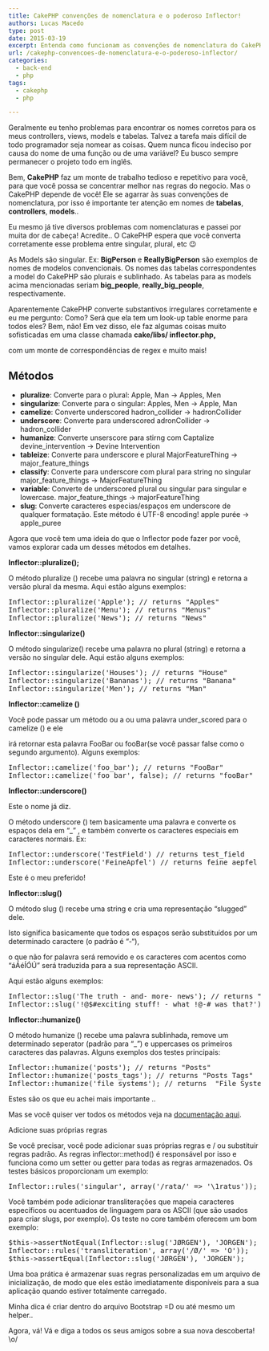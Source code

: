 ```yaml
---
title: CakePHP convenções de nomenclatura e o poderoso Inflector!
authors: Lucas Macedo
type: post
date: 2015-03-19
excerpt: Entenda como funcionam as convenções de nomenclatura do CakePHP.
url: /cakephp-convencoes-de-nomenclatura-e-o-poderoso-inflector/
categories:
  - back-end
  - php
tags:
  - cakephp
  - php

---
```

Geralmente eu tenho problemas para encontrar os nomes corretos para os meus controllers, views, models e tabelas. Talvez a tarefa mais difícil de todo programador seja nomear as coisas. Quem nunca ficou indeciso por causa do nome de uma função ou de uma variável? Eu busco sempre permanecer o projeto todo em inglês.

Bem, **CakePHP** faz um monte de trabalho tedioso e repetitivo para você, para que você possa se concentrar melhor nas regras do negocio. Mas o CakePHP depende de você! Ele se agarrar às suas convenções de nomenclatura, por isso é importante ter atenção em nomes de **tabelas**, **controllers**, **models**..

Eu mesmo já tive diversos problemas com nomenclaturas e passei por muita dor de cabeça! Acredite.. O CakePHP espera que você converta corretamente esse problema entre singular, plural, etc 😉

As Models são singular. Ex: **BigPerson** e **ReallyBigPerson** são exemplos de nomes de modelos convencionais. Os nomes das tabelas correspondentes a model do CakePHP são plurais e sublinhado. As tabelas para as models acima mencionadas seriam **big_people**, **really\_big\_people**, respectivamente.

Aparentemente CakePHP converte substantivos irregulares corretamente e eu me pergunto: Como? Será que ela tem um look-up table enorme para todos eles? Bem, não! Em vez disso, ele faz algumas coisas muito sofisticadas em uma classe chamada **cake/libs/ inflector.php,**
  
com um monte de correspondências de regex e muito mais!

## Métodos

  * **pluralize**: Converte para o plural: Apple, Man → Apples, Men
  * **singularize**: Converte para o singular: Apples, Men → Apple, Man
  * **camelize**: Converte underscored hadron_collider → hadronCollider
  * **underscore**: Converte para underscored adronCollider → hadron_collider
  * **humanize**: Converte unserscore para stirng com Captalize devine_intervention → Devine Intervention
  * **tableize**: Converte para underscore e plural MajorFeatureThing → major\_feature\_things
  * **classify**: Converte para underscore com plural para string no singular major\_feature\_things → MajorFeatureThing
  * **variable**: Converte de underscored plural ou singular para singular e lowercase. major\_feature\_things → majorFeatureThing
  * **slug**: Converte caracteres especias/espaços em underscore de qualquer formatação. Este método é UTF-8 encoding! apple purée → apple_puree

Agora que você tem uma ideia do que o Inflector pode fazer por você, vamos explorar cada um desses métodos em detalhes.

**Inflector::pluralize();**
  
O método pluralize () recebe uma palavra no singular (string) e retorna a versão plural da mesma. Aqui estão alguns exemplos:

<pre class="lang-php">Inflector::pluralize('Apple'); // returns "Apples"
Inflector::pluralize('Menu'); // returns "Menus"
Inflector::pluralize('News'); // returns "News"</pre>

**Inflector::singularize()**
  
O método singularize() recebe uma palavra no plural (string) e retorna a versão no singular dele. Aqui estão alguns exemplos:

<pre class="lang-php">Inflector::singularize('Houses'); // returns "House"
Inflector::singularize('Bananas'); // returns "Banana"
Inflector::singularize('Men'); // returns "Man"</pre>

**Inflector::camelize ()** 

Você pode passar um método ou a ou uma palavra under_scored para o camelize () e ele
  
irá retornar esta palavra FooBar ou fooBar(se você passar false como o segundo argumento). Alguns exemplos:

<pre class="lang-php">Inflector::camelize('foo_bar'); // returns "FooBar" 
Inflector::camelize('foo_bar', false); // returns "fooBar"
</pre>

**Inflector::underscore()**
  
Este o nome já diz.
  
O método underscore () tem basicamente uma palavra e converte os espaços dela em &#8220;_&#8221; , e também converte os caracteres especiais em caracteres normais. Ex:

<pre class="lang-php">Inflector::underscore('TestField') // returns test_field
Inflector::underscore('FeineApfel') // returns feine_aepfel
</pre>

Este é o meu preferido!

**Inflector::slug()**

O método slug () recebe uma string e cria uma representação &#8220;slugged&#8221; dele.
  
Isto significa basicamente que todos os espaços serão substituídos por um determinado caractere (o padrão é &#8220;-&#8220;),
  
o que não for palavra será removido e os caracteres com acentos como &#8220;áÁéÍÓÚ&#8221; será traduzida para a sua representação ASCII.
  
Aqui estão alguns exemplos:

<pre class="lang-php">Inflector::slug('The truth - and- more- news'); // returns "the-truth-and-more-news"
Inflector::slug('!@$#exciting stuff! - what !@-# was that?'); // returns "exciting-stuff-what-was-that"
</pre>

**Inflector::humanize()** 
  
O método humanize () recebe uma palavra sublinhada, remove um determinado seperator (padrão para &#8220;_&#8221;) e uppercases os primeiros caracteres das palavras. Alguns exemplos dos testes principais:

<pre class="lang:php decode:true ">Inflector::humanize('posts'); // returns "Posts"
Inflector::humanize('posts_tags'); // returns "Posts Tags"
Inflector::humanize('file_systems'); // returns  "File Systems"</pre>

Estes são os que eu achei mais importante ..
  
Mas se você quiser ver todos os métodos veja na [documentação aqui][1].

Adicione suas próprias regras
  
Se você precisar, você pode adicionar suas próprias regras e / ou substituir regras padrão. As regras inflector::method() é responsável por isso e funciona como um setter ou getter para todas as regras armazenados. Os testes básicos proporcionam um exemplo:

<pre lang="php">Inflector::rules('singular', array('/rata/' =&gt; '\1ratus'));
</pre>

Você também pode adicionar transliterações que mapeia caracteres específicos ou acentuados de linguagem para os ASCII (que são usados ​​para criar slugs, por exemplo). Os teste no core também oferecem um bom exemplo:

<pre class="lang-php">$this-&gt;assertNotEqual(Inflector::slug('JØRGEN'), 'JORGEN');
Inflector::rules('transliteration', array('/Ø/' =&gt; 'O'));
$this-&gt;assertEqual(Inflector::slug('JØRGEN'), 'JORGEN');
</pre>

Uma boa prática é armazenar suas regras personalizadas em um arquivo de inicialização, de modo que eles estão imediatamente disponíveis para a sua aplicação quando estiver totalmente carregado.
  
Minha dica é criar dentro do arquivo Bootstrap =D ou até mesmo um helper..

Agora, vá! Vá e diga a todos os seus amigos sobre a sua nova descoberta! \o/

 [1]: http://book.cakephp.org/2.0/en/core-utility-libraries/inflector.html